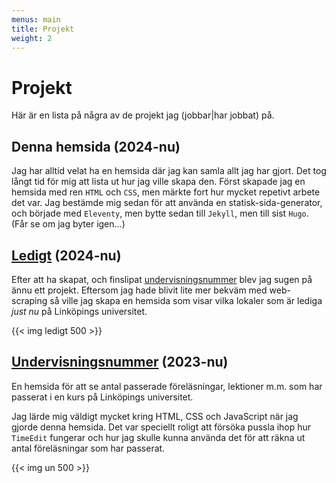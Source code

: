 ```yaml
---
menus: main
title: Projekt
weight: 2
---
```


# Projekt

Här är en lista på några av de projekt jag (jobbar|har jobbat) på.

## Denna hemsida (2024-nu)

Jag har alltid velat ha en hemsida där jag kan samla allt jag har gjort. Det tog långt tid för mig att lista ut hur jag ville skapa den. Först skapade jag en hemsida med ren `HTML` och `CSS`, men märkte fort hur mycket repetivt arbete det var. Jag bestämde mig sedan för att använda en statisk-sida-generator, och började med `Eleventy`, men bytte sedan till `Jekyll`, men till sist `Hugo`. (Får se om jag byter igen...)

## [Ledigt](http://ledigt.samake.se) (2024-nu)

Efter att ha skapat, och finslipat [undervisningsnummer](#undervisningsnummerhttpunsamakese-2023-nu
) blev jag sugen på ännu ett projekt. Eftersom jag hade blivit lite mer bekväm med web-scraping så ville jag skapa en hemsida som visar vilka lokaler som är lediga _just nu_ på Linköpings universitet.

{{< img ledigt 500 >}}

## [Undervisningsnummer](http://un.samake.se) (2023-nu)

En hemsida för att se antal passerade föreläsningar, lektioner m.m. som har passerat i en kurs på Linköpings universitet.

Jag lärde mig väldigt mycket kring HTML, CSS och JavaScript när jag gjorde denna hemsida. Det var speciellt roligt att försöka pussla ihop hur `TimeEdit` fungerar och hur jag skulle kunna använda det för att räkna ut antal föreläsningar som har passerat.

{{< img un 500 >}}
